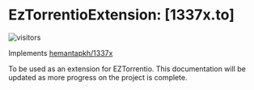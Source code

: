 # EzTorrentioExtension: [1337x.to]
![visitors](https://visitor-badge.laobi.icu/badge?page_id=shoobydoo.visitor-badge)

Implements [hemantapkh/1337x](https://github.com/hemantapkh/1337x)

To be used as an extension for EZTorrentio. This documentation will be updated as more progress on the project is complete.
